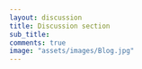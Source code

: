 ```yaml
---
layout: discussion
title: Discussion section
sub_title:
comments: true
image: "assets/images/Blog.jpg"
---
```

